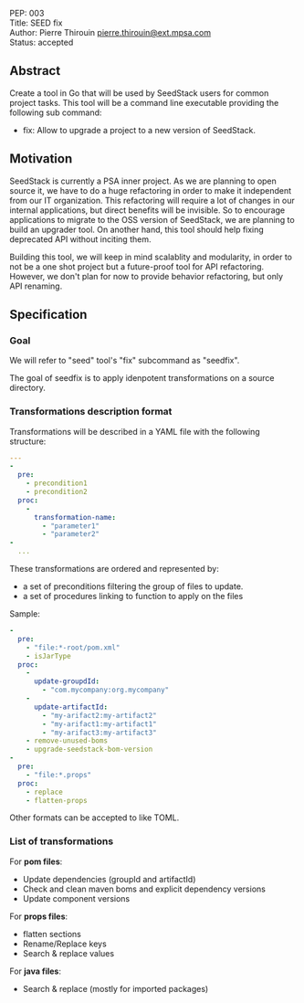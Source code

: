 PEP: 003  
Title: SEED fix  
Author: Pierre Thirouin <pierre.thirouin@ext.mpsa.com>  
Status: accepted  

## Abstract

Create a tool in Go that will be used by SeedStack users for
common project tasks. This tool will be a command line executable
providing the following sub command:

 - fix: Allow to upgrade a project to a new version of SeedStack.

## Motivation

SeedStack is currently a PSA inner project. As we are planning to open
source it, we have to do a huge refactoring in order to make it
independent from our IT organization. This refactoring will require a
lot of changes in our internal applications, but direct benefits
will be invisible. So to encourage applications to migrate to the OSS
version of SeedStack, we are planning to build an upgrader tool. On
another hand, this tool should help fixing deprecated API without
inciting them.

Building this tool, we will keep in mind scalablity and modularity, in order to
not be a one shot project but a future-proof tool for API refactoring.
However, we don't plan for now to provide behavior refactoring, but
only API renaming.

## Specification

### Goal

We will refer to "seed" tool's "fix" subcommand as "seedfix".

The goal of seedfix is to apply idenpotent transformations on a source
directory.

### Transformations description format

Transformations will be described in a YAML file with the following
structure:

```yaml
---
- 
  pre:
    - precondition1
    - precondition2
  proc:
    -
      transformation-name:
        - "parameter1"
        - "parameter2"
-
  ...
```

These transformations are ordered and represented by:

 - a set of preconditions filtering the group of files to update.
 - a set of procedures linking to function to apply on the files

Sample:

```yaml
- 
  pre: 
    - "file:*-root/pom.xml"
    - isJarType
  proc: 
    - 
      update-groupdId: 
        - "com.mycompany:org.mycompany"
    - 
      update-artifactId: 
        - "my-arifact2:my-artifact2"
        - "my-arifact1:my-artifact1"
        - "my-arifact3:my-artifact3"
    - remove-unused-boms
    - upgrade-seedstack-bom-version
- 
  pre: 
    - "file:*.props"
  proc: 
    - replace
    - flatten-props
```

Other formats can be accepted to like TOML.

### List of transformations

For **pom files**:
 - Update dependencies (groupId and artifactId)
 - Check and clean maven boms and explicit dependency versions
 - Update component versions

For **props files**:
 - flatten sections
 - Rename/Replace keys
 - Search & replace values

For **java files**:
 - Search & replace (mostly for imported packages)
